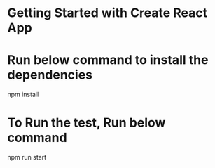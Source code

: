 # Getting Started with Create React App

# Run below command to install the dependencies

npm install

# To Run the test, Run below command

npm run start
